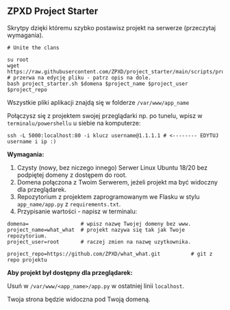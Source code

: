 ## ZPXD Project Starter

Skrytpy dzięki któremu szybko postawisz projekt na serwerze (przeczytaj wymagania). 


```
# Unite the clans

su root
wget https://raw.githubusercontent.com/ZPXD/project_starter/main/scripts/project_starter.sh 
# przerwa na edycję pliku - patrz opis na dole.
bash project_starter.sh $domena $project_name $project_user $project_repo
```
Wszystkie pliki aplikacji znajdą się w folderze `/var/www/app_name`

Połączysz się z projektem swojej przeglądarki np. po tunelu, wpisz w `terminalu/powershellu` u siebie na komputerze: 
```
ssh -L 5000:localhost:80 -i klucz username@1.1.1.1 # <-------- EDYTUJ username i ip :)
```


**Wymagania:**
1. Czysty (nowy, bez niczego innego) Serwer Linux Ubuntu 18/20 bez podpiętej domeny z dostępem do root.
2. Domena połączona z Twoim Serwerem, jeżeli projekt ma być widoczny dla przeglądarek.
3. Repozytorium z projektem zaprogramowanym we Flasku w stylu `app_name/app.py` z `requirements.txt`.
4. Przypisanie wartości - napisz w terminalu:

```
domena=                 # wpisz nazwę Twojej domeny bez www. 
project_name=what_what  # projekt nazywa się tak jak Twoje repozytorium.
project_user=root       # raczej zmien na nazwę uzytkownika.

project_repo=https://github.com/ZPXD/what_what.git          # git z repo projektu
```

**Aby projekt był dostępny dla przeglądarek:**

Usuń w `/var/www/<app_name>/app.py` w ostatniej linii `localhost`.

Twoja strona będzie widoczna pod Twoją domeną.


